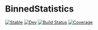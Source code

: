 # BinnedStatistics

[![Stable](https://img.shields.io/badge/docs-stable-blue.svg)](https://kirklong.github.io/BinnedStatistics.jl/stable)
[![Dev](https://img.shields.io/badge/docs-dev-blue.svg)](https://kirklong.github.io/BinnedStatistics.jl/dev)
[![Build Status](https://github.com/kirklong/BinnedStatistics.jl/actions/workflows/CI.yml/badge.svg?branch=main)](https://github.com/kirklong/BinnedStatistics.jl/actions/workflows/CI.yml?query=branch%3Amain)
[![Coverage](https://codecov.io/gh/kirklong/BinnedStatistics.jl/branch/main/graph/badge.svg)](https://codecov.io/gh/kirklong/BinnedStatistics.jl)
